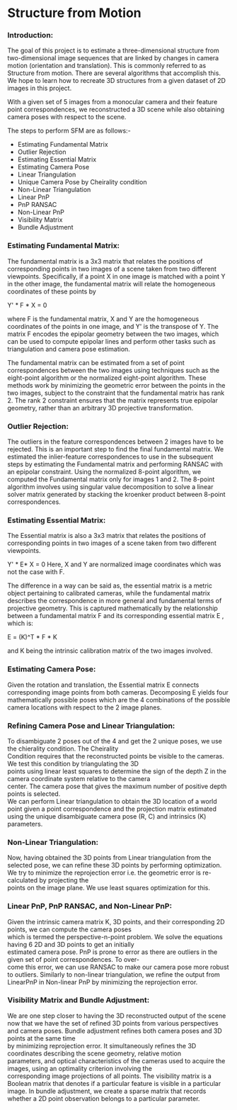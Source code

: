 # Structure from Motion
[comment]: <>  (## _The Last Markdown Editor, Ever_)


### Introduction: 
The  goal  of  this  project  is  to  estimate  a  three-dimensional structure from two-dimensional image sequences that are linked by changes in camera motion (orientation and translation). This is commonly referred to as Structure from motion. There are several algorithms that accomplish this. We hope to learn how to recreate 3D structures from a given dataset of 2D images in this project. 

With  a  given  set  of  5  images  from a monocular camera and their feature point correspondences, we reconstructed a 3D scene while also obtaining camera poses with respect to the scene.

The steps to perform SFM are as follows:-

- Estimating Fundamental Matrix
- Outlier Rejection
- Estimating Essential Matrix
- Estimating Camera Pose
- Linear Triangulation
- Unique Camera Pose by Cheirality condition
- Non-Linear Triangulation
- Linear PnP
- PnP RANSAC
- Non-Linear PnP
- Visibility Matrix
- Bundle Adjustment


### Estimating Fundamental Matrix:
The fundamental matrix is a 3x3 matrix that relates the positions of corresponding points in two images of a scene taken from two different viewpoints. Specifically, if a point X in one image is matched with a point Y in the other image, the fundamental matrix will relate the homogeneous coordinates of these points by

Y' * F * X = 0

where F is the fundamental matrix, X and Y are the homogeneous coordinates of the points in one image, and Y' is the transpose of Y. The matrix F encodes the epipolar geometry between the two images, which can be used to compute epipolar lines and perform other tasks such as triangulation and camera pose estimation.

The fundamental matrix can be estimated from a set of point correspondences between the two images using techniques such as the eight-point algorithm or the normalized eight-point algorithm. These methods work by minimizing the geometric error between the points in the two images, subject to the constraint that the fundamental matrix has rank 2. The rank 2 constraint ensures that the matrix represents true epipolar geometry, rather than an arbitrary 3D projective transformation.


### Outlier Rejection:
The outliers in the feature correspondences between 2 images have to be rejected. This is an important step to find the final fundamental matrix. We estimated the inlier-feature correspondences to use in the subsequent steps by estimating the Fundamental matrix and performing RANSAC with an epipolar constraint. Using the normalized 8-point algorithm, we computed the Fundamental matrix only for images 1 and 2. The 8-point algorithm involves using singular value decomposition to solve a linear solver matrix generated by stacking the kroenker product between 8-point correspondences.

### Estimating Essential Matrix:
The Essential matrix is also a 3x3 matrix that relates the positions of corresponding points in two images of a scene taken from two different viewpoints.

Y' * E* X = 0
Here, X and Y are normalized image coordinates which was not the case with F.

The difference in a way can be said as, the essential matrix is a metric object pertaining to calibrated cameras, while the fundamental matrix describes the correspondence in more general and fundamental terms of projective geometry. This is captured mathematically by the relationship between a fundamental matrix F and its corresponding essential matrix E , which is:

E = (K)^T * F * K

and K being the intrinsic calibration matrix of the two images involved.

### Estimating Camera Pose:
Given the rotation and translation, the Essential matrix E connects corresponding image points from both cameras. Decomposing E yields four mathematically possible poses which are the 4 combinations of the possible camera locations with respect to the 2 image planes.

### Refining Camera Pose and Linear Triangulation:
To  disambiguate  2  poses  out  of  the  4  and  get  the  2 unique poses, we use the chierality condition. The Cheirality  
Condition requires that the reconstructed points be visible to the cameras. We test this condition by triangulating the 3D  
points using linear least squares to determine the sign of the depth Z in the camera coordinate system relative to the camera  
center. The camera pose that gives the maximum number of positive depth points is selected.  
We  can  perform  Linear  triangulation  to  obtain  the  3D location of a world point given a point correspondence and the projection matrix estimated using the unique disambiguate camera pose (R, C) and intrinsics (K) parameters.

### Non-Linear Triangulation:
Now, having obtained the 3D points from Linear triangulation from the selected pose, we can refine these 3D points by performing optimization. We try to minimize the reprojection error i.e. the geometric error is re-calculated by projecting the  
points on the image plane. We use least squares optimization for this.

### Linear PnP, PnP RANSAC, and Non-Linear PnP:
Given the intrinsic camera matrix K, 3D points, and their corresponding 2D points, we can compute the camera poses  
which is termed the perspective-n-point problem. We solve the equations having 6 2D and 3D points to get an initially  
estimated camera pose. PnP is prone to error as there are outliers in the given set of point correspondences. To over-  
come this error, we can use RANSAC to make our camera pose more robust to outliers. Similarly to non-linear triangulation, we refine the output from LinearPnP in Non-linear PnP by minimizing the reprojection error.

### Visibility Matrix and Bundle Adjustment:
We are one step closer to having the 3D reconstructed output of the scene now that we have the set of refined 3D points from various perspectives and camera poses. Bundle adjustment  refines both camera poses and 3D points at the same time  
by minimizing reprojection error. It simultaneously refines the 3D coordinates describing the scene geometry, relative motion  
parameters, and optical characteristics of the cameras used to acquire the images, using an optimality criterion involving the  
corresponding image projections of all points. The visibility matrix is a Boolean matrix that denotes if a particular feature is visible in a particular image. In bundle adjustment, we create a sparse matrix that records whether a 2D point observation belongs to a particular parameter.